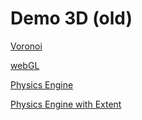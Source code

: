 # Demo 3D (old)

[Voronoi](https://github.nicogis.it/Demo3D/js/3d/Voronoi)

[webGL](https://github.nicogis.it/Demo3D/js/3d/webGLJS)

[Physics Engine](https://github.nicogis.it/Demo3D/js/3d/PhysicsEngineJS)

[Physics Engine with Extent](https://github.nicogis.it/Demo3D/js/3d/PhysicsEngineJSExtent)

